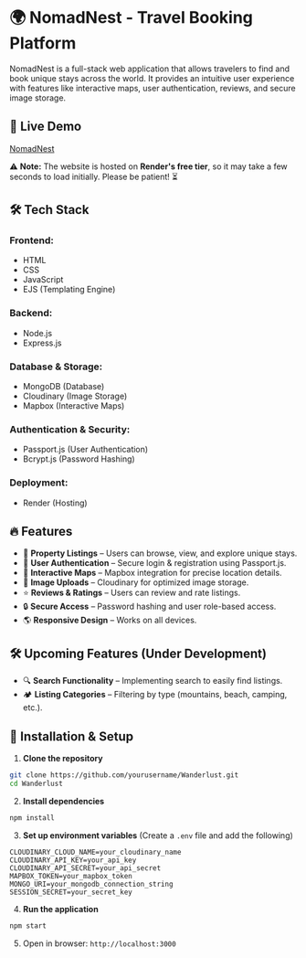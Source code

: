 # 🌍 NomadNest - Travel Booking Platform

NomadNest is a full-stack web application that allows travelers to find and book unique stays across the world. It provides an intuitive user experience with features like interactive maps, user authentication, reviews, and secure image storage.

## 🚀 Live Demo
[NomadNest](https://nomadnest-zzu1.onrender.com/listings)

⚠ **Note:** The website is hosted on **Render's free tier**, so it may take a few seconds to load initially. Please be patient! ⏳

## 🛠 Tech Stack

### **Frontend:**
- HTML
- CSS
- JavaScript
- EJS (Templating Engine)

### **Backend:**
- Node.js
- Express.js

### **Database & Storage:**
- MongoDB (Database)
- Cloudinary (Image Storage)
- Mapbox (Interactive Maps)

### **Authentication & Security:**
- Passport.js (User Authentication)
- Bcrypt.js (Password Hashing)

### **Deployment:**
- Render (Hosting)

## 🔥 Features
- 🏡 **Property Listings** – Users can browse, view, and explore unique stays.
- 🔑 **User Authentication** – Secure login & registration using Passport.js.
- 📍 **Interactive Maps** – Mapbox integration for precise location details.
- 📸 **Image Uploads** – Cloudinary for optimized image storage.
- ⭐ **Reviews & Ratings** – Users can review and rate listings.
- 🔒 **Secure Access** – Password hashing and user role-based access.
- 🌎 **Responsive Design** – Works on all devices.

## 🛠 Upcoming Features (Under Development)
- 🔍 **Search Functionality** – Implementing search to easily find listings.
- 🏕️ **Listing Categories** – Filtering by type (mountains, beach, camping, etc.).

## 🚀 Installation & Setup

1. **Clone the repository**
```sh
git clone https://github.com/yourusername/Wanderlust.git
cd Wanderlust
```

2. **Install dependencies**
```sh
npm install
```

3. **Set up environment variables** (Create a `.env` file and add the following)
```env
CLOUDINARY_CLOUD_NAME=your_cloudinary_name
CLOUDINARY_API_KEY=your_api_key
CLOUDINARY_API_SECRET=your_api_secret
MAPBOX_TOKEN=your_mapbox_token
MONGO_URI=your_mongodb_connection_string
SESSION_SECRET=your_secret_key
```

4. **Run the application**
```sh
npm start
```

5. Open in browser: `http://localhost:3000`

